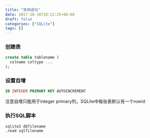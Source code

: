 ```yaml
---
title: "常用语句"
date: 2017-10-16T20:22:25+08:00
draft: false
categories: ["SQLite"]
tags: []
---
```


### 创建表

``` sql
create table tablename (
  colname coltype ...
);
```

<!--more-->

### 设置自增

``` sql
ID INTEGER PRIMARY KEY AUTOINCREMENT
```
注意自增只能用于integer primary列，SQLite中每张表默认有一个rowid

### 执行SQL脚本

```
sqlite3 dbfilename
.read sqlfilename
```